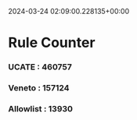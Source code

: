 2024-03-24 02:09:00.228135+00:00
# Rule Counter 
 ### UCATE : 460757

 ### Veneto : 157124

 ### Allowlist : 13930